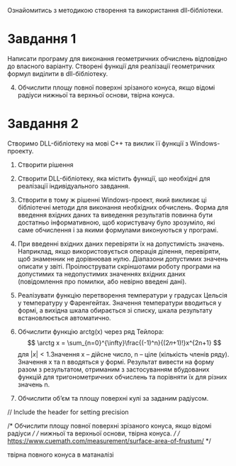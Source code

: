 Ознайомитись з методикою створення та використання dll-бібліотеки.

# Завдання 1

Написати програму для виконання геометричних обчислень відповідно до
власного варіанту. Створені функції для реалізації геометричних формул
виділити в dll-бібліотеку.

4. Обчислити площу повної поверхні зрізаного конуса, якщо відомі радіуси
нижньої та верхньої основи, твірна конуса.

# Завдання 2

Створимо DLL-бібліотеку на мові C++ та виклик її функції з Windows-проекту.
1. Створити рішення
2. Створити DLL-бібліотеку, яка містить функції, що необхідні для
реалізації індивідуального завдання.
3. Створити в тому ж рішенні Windows-проект, який викликає ці бібліотечні
методи для виконання необхідних обчислень. Форма для введення вхідних даних
та виведення результатів повинна бути достатньо інформативною, щоб
користувачу було зрозуміло, які саме обчислення і за якими формулами
виконуються у програмі.
4. При введенні вхідних даних перевіряти їх на допустимість значень.
Наприклад, якщо використовується операція ділення, перевіряти, щоб
знаменник не дорівнював нулю. Діапазони допустимих значень описати у звіті.
Проілюструвати скріншотами роботу програми на допустимих та недопустимих
значеннях вхідних даних (повідомлення про помилки, або невірно введені дані).

1. Реалізувати функцію перетворення температури у градусах Цельсія у
температуру у Фаренгейтах. Значення температури вводиться у формі, а
вихідна шкала обирається зі списку, шкала результату встановлюється
автоматично.

2. Обчислити функцію arctg(x) через ряд Тейлора:
$$
\arctg x = \sum_{n=0}^{\infty}\frac{(-1)^n}{(2𝑛+1)!}x^{2n+1}
$$
для $|x|<1$.Значення x – дійсне число, n – ціле
(кількість членів ряду). Значення x та n вводяться у формі. Результат вивести
на форму разом з результатом, отриманим з застосуванням вбудованих функцій
для тригонометричних обчислень та порівняти їх для різних значень n.

3. Обчислити об’єм та площу поверхні кулі за заданим радіусом.

// Include the <iomanip> header for setting precision


/* Обчислити площу повної поверхні зрізаного конуса, якщо відомі радіуси */
/* нижньої та верхньої основи, твірна конуса. */
/* https://www.cuemath.com/measurement/surface-area-of-frustum/ */

твірна повного конуса в матаналізі
